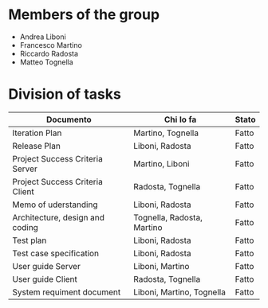 # Members of the group
- Andrea Liboni
- Francesco Martino
- Riccardo Radosta
- Matteo Tognella

# Division of tasks
| Documento | Chi lo fa | Stato |
| --- | --- | --- |
| Iteration Plan | Martino, Tognella | Fatto |
| Release Plan | Liboni, Radosta | Fatto |
| Project Success Criteria Server | Martino, Liboni | Fatto |
| Project Success Criteria Client | Radosta, Tognella | Fatto |
| Memo of uderstanding | Liboni, Radosta | Fatto |
| Architecture, design and coding | Tognella, Radosta, Martino | Fatto |
| Test plan | Liboni, Radosta  |Fatto |
| Test case specification | Liboni, Radosta | Fatto |
| User guide Server | Liboni, Martino | Fatto |
| User guide Client | Radosta, Tognella | Fatto |
| System requiment document | Liboni, Martino, Tognella | Fatto |
